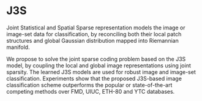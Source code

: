 # J3S

Joint Statistical and Spatial Sparse representation models the image or image-set data for classification, by reconciling both their local patch structures and global Gaussian distribution mapped into Riemannian manifold.

We propose to solve the joint sparse coding problem based on the J3S model, by coupling the local and global image representations using joint sparsity.
The learned J3S models are used for robust image and image-set classification.
Experiments show that the proposed J3S-based image classification scheme outperforms the popular or state-of-the-art competing methods over FMD, UIUC, ETH-80 and YTC databases.
